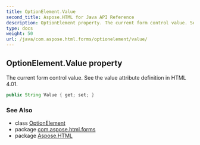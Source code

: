 ```yaml
---
title: OptionElement.Value
second_title: Aspose.HTML for Java API Reference
description: OptionElement property. The current form control value. See the value attribute definition in HTML 4.01
type: docs
weight: 50
url: /java/com.aspose.html.forms/optionelement/value/
---
```

## OptionElement.Value property

The current form control value. See the value attribute definition in HTML 4.01.

```java
public String Value { get; set; }
```

### See Also

* class [OptionElement](../)
* package [com.aspose.html.forms](../../optionelement/)
* package [Aspose.HTML](../../../)
